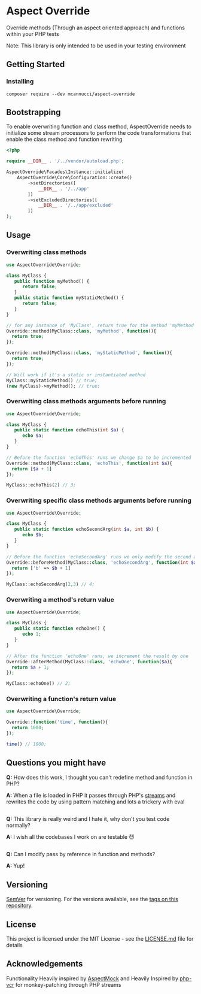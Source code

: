 # Aspect Override

Override methods (Through an aspect oriented approach) and functions within your PHP tests

Note: This library is only intended to be used in your testing environment

## Getting Started

### Installing

```
composer require --dev mcannucci/aspect-override
```

## Bootstrapping
To enable overwriting function and class method, AspectOverride needs to initialize some stream processors
to perform the code transformations that enable the class method and function rewriting
```php
<?php

require __DIR__ . '/../vendor/autoload.php';

AspectOverride\Facades\Instance::initialize(
    AspectOverride\Core\Configuration::create()
        ->setDirectories([
            __DIR__ . '/../app'
        ])
        ->setExcludedDirectories([
            __DIR__ . '/../app/excluded'
        ])
);
```

## Usage
### Overwriting class methods
```php
use AspectOverride\Override;

class MyClass {
   public function myMethod() {
      return false;
   }
   public static function myStaticMethod() {
      return false;
   }
}

// for any instance of 'MyClass', return true for the method 'myMethod' and 'myStaticMethod' instead of false
Override::method(MyClass::class, 'myMethod', function(){
  return true;
});

Override::method(MyClass::class, 'myStaticMethod', function(){
  return true;
});

// Will work if it's a static or instantiated method
MyClass::myStaticMethod() // true;
(new MyClass)->myMethod(); // true;
```
### Overwriting class methods arguments before running
```php
use AspectOverride\Override;

class MyClass {
   public static function echoThis(int $a) {
      echo $a;
   }
}

// Before the function 'echoThis' runs we change $a to be incremented
Override::method(MyClass::class, 'echoThis', function(int $a){
  return [$a + 1]
});

MyClass::echoThis(2) // 3;
```

### Overwriting specific class methods arguments before running
```php
use AspectOverride\Override;

class MyClass {
   public static function echoSecondArg(int $a, int $b) {
      echo $b;
   }
}

// Before the function 'echoSecondArg' runs we only modify the second argument and keep the first one as is
Override::beforeMethod(MyClass::class, 'echoSecondArg', function(int $a, int $b){
  return ['b' => $b + 1]
});

MyClass::echoSecondArg(2,3) // 4;
```

### Overwriting a method's return value
```php
use AspectOverride\Override;

class MyClass {
   public static function echoOne() {
      echo 1;
   }
}

// After the function 'echoOne' runs, we increment the result by one 
Override::afterMethod(MyClass::class, 'echoOne', function($a){
  return $a + 1;
});

MyClass::echoOne() // 2;
```

### Overwriting a function's return value
```php
use AspectOverride\Override;

Override::function('time', function(){
  return 1000;
});

time() // 1000;
```

## Questions you might have
**Q:** How does this work, I thought you can't redefine method and function in PHP?

**A:** When a file is loaded in PHP it passes through PHP's [streams](https://www.php.net/manual/en/intro.stream.php)
and rewrites the code by using pattern matching and lots a trickery with eval

##
**Q:** This library is really weird and I hate it, why don't you test code normally?

**A:** I wish all the codebases I work on are testable 😈
##
**Q:** Can I modify pass by reference in function and methods?

**A:** Yup!

## Versioning

[SemVer](http://semver.org/) for versioning. For the versions available, see the [tags on this repository](https://github.com/your/project/tags). 

## License

This project is licensed under the MIT License - see the [LICENSE.md](LICENSE.md) file for details

## Acknowledgements

Functionality Heavily inspired by [AspectMock](https://github.com/Codeception/AspectMock) and
Heavily Inspired by [php-vcr](https://github.com/php-vcr/php-vcr) for monkey-patching through PHP streams
